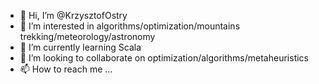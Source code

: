 - 👋 Hi, I’m @KrzysztofOstry
- 👀 I’m interested in algorithms/optimization/mountains trekking/meteorology/astronomy
- 🌱 I’m currently learning Scala
- 💞️ I’m looking to collaborate on optimization/algorithms/metaheuristics
- 📫 How to reach me ...

<!---
KrzysztofOstry/KrzysztofOstry is a ✨ special ✨ repository because its `README.md` (this file) appears on your GitHub profile.
You can click the Preview link to take a look at your changes.
--->
